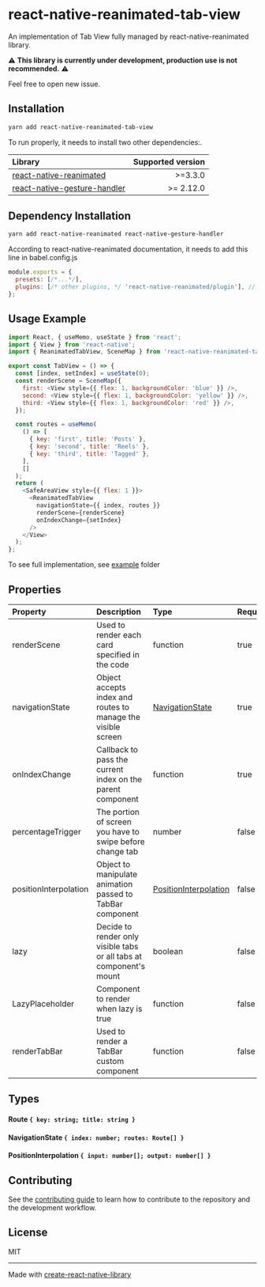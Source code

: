 # react-native-reanimated-tab-view

An implementation of Tab View fully managed by react-native-reanimated library.

:warning: **This library is currently under development, production use is not recommended.** :warning:

Feel free to open new issue.

## Installation

```sh
yarn add react-native-reanimated-tab-view
```
To run properly, it needs to install two other dependencies:.

| Library                                                                                  | Supported version |
|:-----------------------------------------------------------------------------------------|------------------:|
| [react-native-reanimated](https://docs.swmansion.com/react-native-reanimated/)           |           >=3.3.0 |
| [react-native-gesture-handler](https://docs.swmansion.com/react-native-gesture-handler/) |         >= 2.12.0 |

## Dependency Installation

```sh
yarn add react-native-reanimated react-native-gesture-handler
```
According to react-native-reanimated documentation, it needs to add this line in babel.config.js

```javascript
module.exports = {
  presets: [/*...*/],
  plugins: [/* other plugins, */ 'react-native-reanimated/plugin'], // <-- add this (the reanimated's plugin MUST BE the last)
};
```

## Usage Example

```javascript
import React, { useMemo, useState } from 'react';
import { View } from 'react-native';
import { ReanimatedTabView, SceneMap } from 'react-native-reanimated-tab-view';

export const TabView = () => {
  const [index, setIndex] = useState(0);
  const renderScene = SceneMap({
    first: <View style={{ flex: 1, backgroundColor: 'blue' }} />,
    second: <View style={{ flex: 1, backgroundColor: 'yellow' }} />,
    third: <View style={{ flex: 1, backgroundColor: 'red' }} />,
  });

  const routes = useMemo(
    () => [
      { key: 'first', title: 'Posts' },
      { key: 'second', title: 'Reels' },
      { key: 'third', title: 'Tagged' },
    ],
    []
  );
  return (
    <SafeAreaView style={{ flex: 1 }}>
      <ReanimatedTabView
        navigationState={{ index, routes }}
        renderScene={renderScene}
        onIndexChange={setIndex}
      />
    </View>
  );
};
```

To see full implementation, see [example](/example) folder

## Properties

| Property              | Description                                                         | Type                                            | Required | Default |
|:----------------------|:--------------------------------------------------------------------|:------------------------------------------------|----------|:--------|
| renderScene           | Used to render each card specified in the code                      | function                                        | true     | -       |
| navigationState       | Object accepts index and routes to manage the visible screen        | [NavigationState](#navigationstate)             | true     | -       |
| onIndexChange         | Callback to pass the current index on the parent component          | function                                        | true     | -       |
| percentageTrigger     | The portion of screen you have to swipe before change tab           | number                                          | false    | 0.4     |
| positionInterpolation | Object to manipulate animation passed to TabBar component           | [PositionInterpolation](#positioninterpolation) | false    | -       |
| lazy                  | Decide to render only visible tabs or all tabs at component's mount | boolean                                         | false    | false   |
| LazyPlaceholder       | Component to render when lazy is true                               | function                                        | false    | null    |
| renderTabBar          | Used to render a TabBar custom component                            | function                                        | false    | -       |

## Types
#### Route `{ key: string; title: string }`

#### NavigationState `{ index: number; routes: Route[] }`

#### PositionInterpolation `{ input: number[]; output: number[] }`

## Contributing

See the [contributing guide](CONTRIBUTING.md) to learn how to contribute to the repository and the development workflow.

## License

MIT

---

Made with [create-react-native-library](https://github.com/callstack/react-native-builder-bob)

